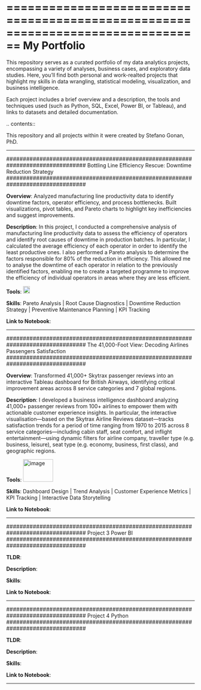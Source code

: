 ================================================================================
My Portfolio
================================================================================

This repository serves as a curated portfolio of my data analytics projects, encompassing a variety of analyses, business cases, and exploratory data studies. Here, you’ll find both personal and work-realted projects that highlight my skills in data wrangling, statistical modeling, visualization, and business intelligence.

Each project includes a brief overview and a description, the tools and techniques used (such as Python, SQL, Excel, Power BI, or Tableau), and links to datasets and detailed documentation.

.. contents::

This repository and all projects within it were created by Stefano Gonan, PhD.

----------------------------------------------------------------------------

################################################################################
Bottling Line Efficiency Rescue: Downtime Reduction Strategy
################################################################################

**Overview**: Analyzed manufacturing line productivity data to identify downtime factors, operator efficiency, and process bottlenecks. Built visualizations, pivot tables, and Pareto charts to highlight key inefficiencies and suggest improvements.

**Description**: In this project, I conducted a comprehensive analysis of manufacturing line productivity data to assess the efficiency of operators and identify root causes of downtime in production batches. In particular, I calculated the average efficiency of each operator in order to identify the least productive ones. I also performed a Pareto analysis to determine the factors responsible for 80% of the reduction in efficiency. This allowed me to analyse the downtime of each operator in relation to the previously identified factors, enabling me to create a targeted programme to improve the efficiency of individual operators in areas where they are less efficient.

**Tools**: <img width="18" height="20" alt="image" src="https://github.com/user-attachments/assets/00d8ee75-9b99-48d9-a32e-3f66b8ac5fa8" />




**Skills**: Pareto Analysis | Root Cause Diagnostics | Downtime Reduction Strategy | Preventive Maintenance Planning | KPI Tracking

**Link to Notebook**: 

    
----------------------------------------------------------------------------
    
################################################################################
The 41,000-Foot View: Decoding Airlines Passengers Satisfaction
################################################################################

**Overview**: Transformed 41,000+ Skytrax passenger reviews into an interactive Tableau dashboard for British Airways, identifying critical improvement areas across 8 service categories and 7 global regions.

**Description**: I developed a business intelligence dashboard analyzing 41,000+ passenger reviews from 100+ airlines to empower them with actionable customer experience insights. In particular, the interactive visualisation—based on the Skytrax Airline Reviews dataset—tracks satisfaction trends for a period of time ranging from 1970 to 2015 across 8 service categories—including cabin staff, seat comfort, and inflight entertainment—using dynamic filters for airline company, traveller type (e.g. business, leisure), seat type (e.g. economy, business, first class), and geographic regions.

**Tools**: <img width="80" height="60" alt="image" src="https://github.com/user-attachments/assets/22fad4cd-af7c-4c31-a2cd-2844afd10593" />

**Skills**: Dashboard Design | Trend Analysis | Customer Experience Metrics | KPI Tracking | Interactive Data Storytelling

**Link to Notebook**: 

    
----------------------------------------------------------------------------
    
################################################################################
Project 3 Power BI
################################################################################

**TLDR**:  

**Description**: 

**Skills**: 

**Link to Notebook**: 

    
----------------------------------------------------------------------------

################################################################################
Project 4 Python
################################################################################

**TLDR**:  

**Description**: 

**Skills**: 

**Link to Notebook**: 

    
----------------------------------------------------------------------------
